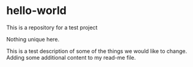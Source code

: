 # hello-world
This is a repository for a test project

Nothing unique here.

This is a test description of some of the things we would like to change.
Adding some additional content to my read-me file.
